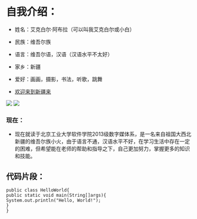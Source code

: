 # 自我介绍：
* 姓名：艾克白尔·阿布拉（可以叫我艾克白尔或小白）
* 民族：维吾尔族
* 语言：维吾尔语，汉语（汉语水平不太好）
* 家乡：新疆
* 爱好：画画，摄影，书法，听歌，跳舞
 
* [欢迎来到新疆来](http://lvyou.baidu.com/xinjiang/?from=zhixin)


![](http://hiphotos.baidu.com/lvpics/pic/item/d50735fae6cd7b89d0039aa50e2442a7d9330eac.jpg)
![](http://pic1.nipic.com/2008-11-19/2008111904038222_2.jpg)


### 现在：
*   现在就读于北京工业大学软件学院2013级数字媒体系，是一名来自祖国大西北新疆的维吾尔族小火，由于语言不通，汉语水平不好，在学习生活中存在一定的困难，但希望能在老师的帮助和指导之下，自己更加努力，掌握更多的知识和技能。


## 代码片段：
```
public class HelloWorld{
public static void main(String[]args){
System.out.println("Hello, World!");
}
}
```

